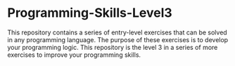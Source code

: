 # Programming-Skills-Level3
This repository contains a series of entry-level exercises that can be solved in any programming language. The purpose of these exercises is to develop your programming logic. This repository is the level 3 in a series of more exercises to improve your programming skills.
